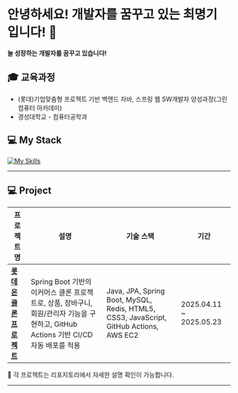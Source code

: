 # 안녕하세요! 개발자를 꿈꾸고 있는 최명기 입니다! 👋

**늘 성장하는 개발자를 꿈꾸고 있습니다!**

## 🎓 교육과정  
- (롯데)기업맞춤형 프로젝트 기반 백엔드 자바, 스프링 웹 SW개발자 양성과정(그린컴퓨터 아카데미)
- 경성대학교 - 컴퓨터공학과

## 💻 My Stack
[![My Skills](https://skillicons.dev/icons?i=java,spring,mysql,git,html,css,javascript,aws,redis&theme=light)](https://skillicons.dev)




---

## 💻 Project
| **프로젝트명**                                                                   | **설명**                                                                                       | **기술 스택**                                                                              | **기간**                   |
| --------------------------------------------------------------------------- | -------------------------------------------------------------------------------------------- | -------------------------------------------------------------------------------------- | ------------------------ |
| [**롯데온 클론 프로젝트**](https://github.com/greenlotte6/lotte1-lotteon-project-team2)                   | Spring Boot 기반의 이커머스 클론 프로젝트로, 상품, 장바구니, 회원/관리자 기능을 구현하고, GitHub Actions 기반 CI/CD 자동 배포를 적용  | Java, JPA, Spring Boot, MySQL, Redis, HTML5, CSS3, JavaScript, GitHub Actions, AWS EC2 | 2025.04.11 \~ 2025.05.23 |



📁 각 프로젝트는 리포지토리에서 자세한 설명 확인이 가능합니다.

---
